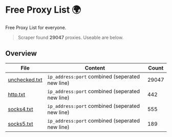
# Free Proxy List 🌍

Free Proxy List for everyone.
> Scraper found **29047** proxies. Useable are below.

## Overview

|File|Content|Count|
|----|-------|-----|
|[unchecked.txt](https://raw.githubusercontent.com/yemixzy/proxy-list/main/proxies/unchecked.txt)|`ip_address:port` combined (seperated new line)|29047|
|[http.txt](https://raw.githubusercontent.com/yemixzy/proxy-list/main/proxies/http.txt)|`ip_address:port` combined (seperated new line)|442|
|[socks4.txt](https://raw.githubusercontent.com/yemixzy/proxy-list/main/proxies/socks4.txt)|`ip_address:port` combined (seperated new line)|555|
|[socks5.txt](https://raw.githubusercontent.com/yemixzy/proxy-list/main/proxies/socks5.txt)|`ip_address:port` combined (seperated new line)|189|

